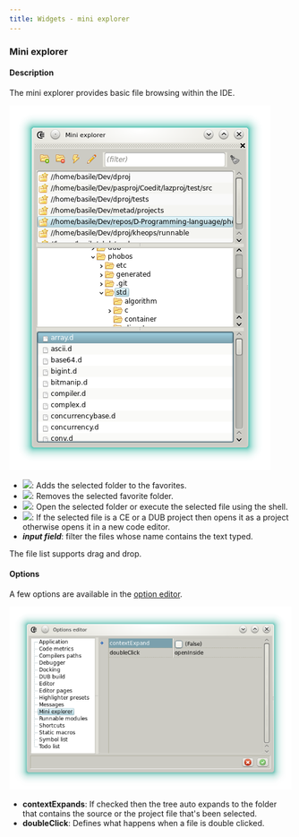 ```yaml
---
title: Widgets - mini explorer
---
```


### Mini explorer

#### Description

The mini explorer provides basic file browsing within the IDE.

![](img/mini_explorer.png)

- ![](https://raw.githubusercontent.com/BBasile/Coedit/master/icons/folder/folder_add.png): Adds the selected folder to the favorites.
- ![](https://raw.githubusercontent.com/BBasile/Coedit/master/icons/folder/folder_delete.png): Removes the selected favorite folder.
- ![](https://raw.githubusercontent.com/BBasile/Coedit/master/icons/other/flash.png): Open the selected folder or execute the selected file using the shell.
-  ![](https://raw.githubusercontent.com/BBasile/Coedit/master/icons/other/pencil.png): If the selected file is a CE or a DUB project then opens it as a project otherwise opens it in a new code editor.
- ***input field***: filter the files whose name contains the text typed.

The file list supports drag and drop.

#### Options

A few options are available in the [option editor](widgets_options_editor).

![](img/options_mini_explorer.png)

- **contextExpands**: If checked then the tree auto expands to the folder that contains the source or the project file that's been selected.
- **doubleClick**: Defines what happens when a file is double clicked.